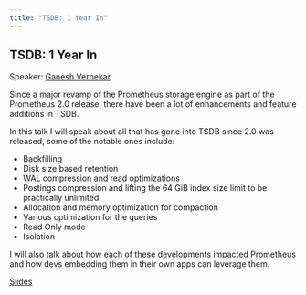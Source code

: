 ```yaml
---
title: "TSDB: 1 Year In"
---
```


## TSDB: 1 Year In

Speaker: [Ganesh Vernekar](/2019-munich/speakers/ganesh-vernekar/)

Since a major revamp of the Prometheus storage engine as part of the Prometheus 2.0 release, there have been a lot of enhancements and feature additions in TSDB.

In this talk I will speak about all that has gone into TSDB since 2.0 was released, some of the notable ones include:

* Backfilling
* Disk size based retention
* WAL compression and read optimizations
* Postings compression and lifting the 64 GiB index size limit to be practically unlimited
* Allocation and memory optimization for compaction
* Various optimization for the queries
* Read Only mode
* Isolation

I will also talk about how each of these developments impacted Prometheus and how devs embedding them in their own apps can leverage them.

[Slides](/2019-munich/slides/tsdb-1-year-in.pdf)
